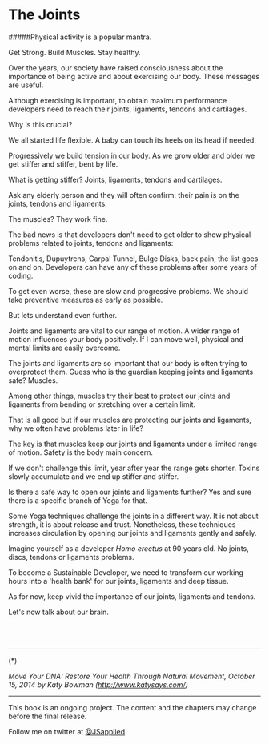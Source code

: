# The Joints

#####Physical activity is a popular mantra. 

Get Strong. Build Muscles. Stay healthy. 

Over the years, our society have raised consciousness about the  importance of being active and about exercising our body. These messages are useful. 

Although exercising is important, to obtain maximum performance developers need to reach their joints, ligaments, tendons and cartilages. 

Why is this crucial?  

We all started life flexible. A baby can touch its heels on its head if needed.  

Progressively we build tension in our body. As we grow older and older we get stiffer and stiffer, bent by life. 

What is getting stiffer? Joints, ligaments, tendons and cartilages. 

Ask any elderly person and they will often confirm: their pain is on the joints, tendons and ligaments. 

The muscles? They work fine.

The bad news is that developers don't need to get older to show physical problems related to joints, tendons and ligaments: 

Tendonitis, Dupuytrens, Carpal Tunnel, Bulge Disks, back pain, the list goes on and on. Developers can have any of these problems after some years of coding.  

To get even worse, these are slow and progressive problems. We should take preventive measures as early as possible.  

But lets understand even further.

Joints and ligaments are vital to our range of motion. A wider range of motion influences your body positively. If I can move well, physical and mental limits are easily overcome. 

The joints and ligaments are so important that our body is often trying to overprotect them. Guess who is the guardian keeping joints and ligaments safe? Muscles.

Among other things, muscles try their best to protect our joints and ligaments from bending or stretching over a certain limit. 

That is all good but if our muscles are protecting our joints and ligaments, why we often have problems later in life? 

The key is that muscles keep our joints and ligaments under a limited range of motion. Safety is the body main concern. 

If we don't challenge this limit, year after year the range gets shorter. Toxins slowly accumulate and we end up stiffer and stiffer. 

Is there a safe way to open our joints and ligaments further? Yes and sure there is a specific branch of Yoga for that. 

Some Yoga techniques challenge the joints in a  different way. It is not about strength, it is about release and trust. Nonetheless, these techniques increases circulation by opening our joints and ligaments gently and safely. 

Imagine yourself as a developer *Homo erectus* at 90 years old. No joints, discs, tendons or ligaments problems. 

To become a Sustainable Developer,  we need to transform our working hours into a 'health bank' for our joints, ligaments and deep tissue. 

As for now, keep vivid the importance of our joints, ligaments and tendons. 

Let's now talk about our brain. 
<br />
<br />
<br />
<br />

****

(*) 

*Move Your DNA: Restore Your Health Through Natural Movement,  October 15, 2014 by Katy Bowman (http://www.katysays.com/)*


***

This book is an ongoing project. The content and the chapters may change before the final release.

Follow me on twitter at [@JSapplied](https://twitter.com/JSapplied) 



